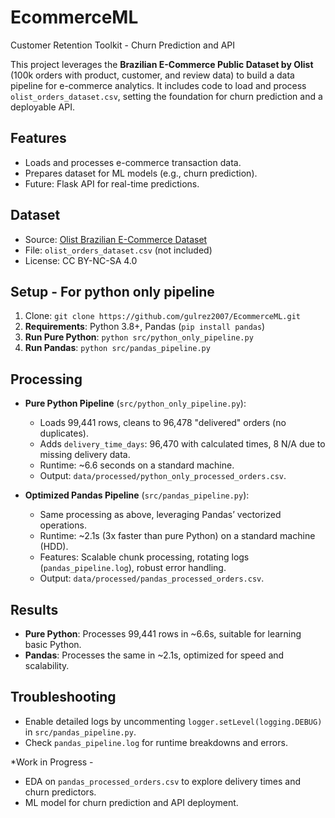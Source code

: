 # EcommerceML
Customer Retention Toolkit - Churn Prediction and API

This project leverages the **Brazilian E-Commerce Public Dataset by Olist** (100k orders with product, customer, and review data) to build a data pipeline for e-commerce analytics. It includes code to load and process `olist_orders_dataset.csv`, setting the foundation for churn prediction and a deployable API.

## Features
- Loads and processes e-commerce transaction data.
- Prepares dataset for ML models (e.g., churn prediction).
- Future: Flask API for real-time predictions.

## Dataset
- Source: [Olist Brazilian E-Commerce Dataset](https://www.kaggle.com/datasets/olistbr/brazilian-ecommerce)
- File: `olist_orders_dataset.csv` (not included)
- License: CC BY-NC-SA 4.0

## Setup - For python only pipeline
1. Clone: `git clone https://github.com/gulrez2007/EcommerceML.git`
2. **Requirements**: Python 3.8+, Pandas (`pip install pandas`)
3. **Run Pure Python**: `python src/python_only_pipeline.py`
4. **Run Pandas**: `python src/pandas_pipeline.py`

## Processing
- **Pure Python Pipeline** (`src/python_only_pipeline.py`):
  - Loads 99,441 rows, cleans to 96,478 "delivered" orders (no duplicates).
  - Adds `delivery_time_days`: 96,470 with calculated times, 8 N/A due to missing delivery data.
  - Runtime: ~6.6 seconds on a standard machine.
  - Output: `data/processed/python_only_processed_orders.csv`.

- **Optimized Pandas Pipeline** (`src/pandas_pipeline.py`):
  - Same processing as above, leveraging Pandas’ vectorized operations.
  - Runtime: ~2.1s (3x faster than pure Python) on a standard machine (HDD).
  - Features: Scalable chunk processing, rotating logs (`pandas_pipeline.log`), robust error handling.
  - Output: `data/processed/pandas_processed_orders.csv`.

## Results
- **Pure Python**: Processes 99,441 rows in ~6.6s, suitable for learning basic Python.
- **Pandas**: Processes the same in ~2.1s, optimized for speed and scalability.

## Troubleshooting
- Enable detailed logs by uncommenting `logger.setLevel(logging.DEBUG)` in `src/pandas_pipeline.py`.
- Check `pandas_pipeline.log` for runtime breakdowns and errors.

*Work in Progress - 
- EDA on `pandas_processed_orders.csv` to explore delivery times and churn predictors.
- ML model for churn prediction and API deployment.
